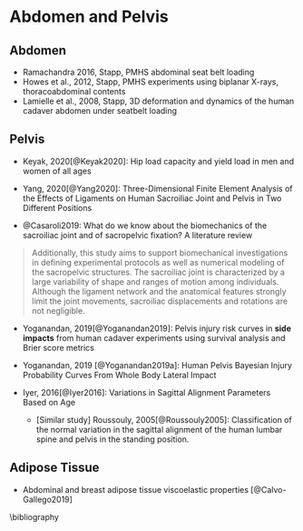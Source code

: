 # Abdomen and Pelvis


## Abdomen

- Ramachandra 2016, Stapp, PMHS abdominal seat belt loading
- Howes et al., 2012, Stapp, PMHS experiments using biplanar X-rays, thoracoabdominal contents
- Lamielle et al., 2008, Stapp, 3D deformation and dynamics of the human cadaver abdomen under seatbelt loading


## Pelvis

- Keyak, 2020[@Keyak2020]: Hip load capacity and yield load in men and women of all ages

- Yang, 2020[@Yang2020]: Three-Dimensional Finite Element Analysis of the Effects of Ligaments on Human Sacroiliac Joint and Pelvis in Two Different Positions

- @Casaroli2019: What do we know about the biomechanics of the sacroiliac joint and of sacropelvic fixation? A literature review

> Additionally, this study aims to support biomechanical investigations in defining experimental protocols as well as numerical modeling of the sacropelvic structures. The sacroiliac joint is characterized by a large variability of shape and ranges of motion among individuals. Although the ligament network and the anatomical features strongly limit the joint movements, sacroiliac displacements and rotations are not negligible.


- Yoganandan, 2019[@Yoganandan2019]: Pelvis injury risk curves in **side impacts** from human cadaver experiments using survival analysis and Brier score metrics

- Yoganandan, 2019 [@Yoganandan2019a]: Human Pelvis Bayesian Injury Probability Curves From Whole Body Lateral Impact

- Iyer, 2016[@Iyer2016]: Variations in Sagittal Alignment Parameters Based on Age
  - [Similar study] Roussouly, 2005[@Roussouly2005]: Classification of the normal variation in the sagittal alignment of the human lumbar spine and pelvis in the standing position.


## Adipose Tissue

- Abdominal and breast adipose tissue viscoelastic properties [@Calvo-Gallego2019]

\bibliography
